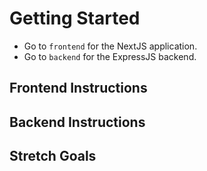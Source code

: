 # Getting Started
- Go to `frontend` for the NextJS application.
- Go to `backend` for the ExpressJS backend.

## Frontend Instructions

## Backend Instructions

## Stretch Goals

